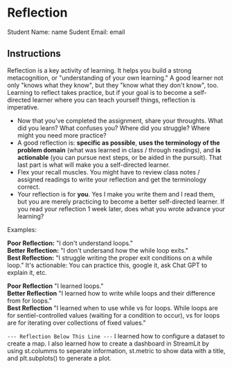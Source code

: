 # Reflection

Student Name:  name
Sudent Email:  email

## Instructions

Reflection is a key activity of learning. It helps you build a strong metacognition, or "understanding of your own learning." A good learner not only "knows what they know", but they "know what they don't know", too. Learning to reflect takes practice, but if your goal is to become a self-directed learner where you can teach yourself things, reflection is imperative.

- Now that you've completed the assignment, share your throughts. What did you learn? What confuses you? Where did you struggle? Where might you need more practice?
- A good reflection is: **specific as possible**,  **uses the terminology of the problem domain** (what was learned in class / through readings), and **is actionable** (you can pursue next steps, or be aided in the pursuit). That last part is what will make you a self-directed learner.
- Flex your recall muscles. You might have to review class notes / assigned readings to write your reflection and get the terminology correct.
- Your reflection is for **you**. Yes I make you write them and I read them, but you are merely practicing to become a better self-directed learner. If you read your reflection 1 week later, does what you wrote advance your learning?

Examples:

**Poor Reflection:**  "I don't understand loops."   
**Better Reflection:** "I don't undersand how the while loop exits."   
**Best Reflection:** "I struggle writing the proper exit conditions on a while loop." It's actionable: You can practice this, google it, ask Chat GPT to explain it, etc. 

**Poor Reflection** "I learned loops."   
**Better Reflection** "I learned how to write while loops and their difference from for loops."   
**Best Reflection** "I learned when to use while vs for loops. While loops are for sentiel-controlled values (waiting for a condition to occur), vs for loops are for iterating over collections of fixed values."

`--- Reflection Below This Line ---`
I learned how to configure a dataset to create a map. I also learned how to create a dashboard in StreamLit by using st.columms to seperate information, st.metric to show data with a title, and plt.subplots() to generate a plot.